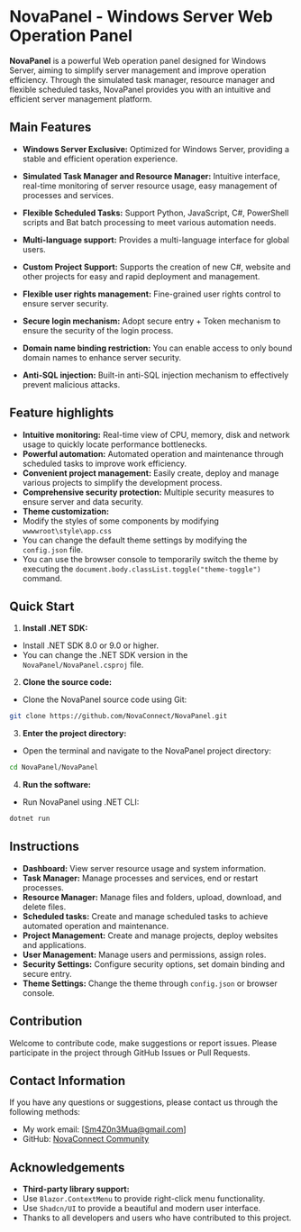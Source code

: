 # NovaPanel - Windows Server Web Operation Panel

**NovaPanel** is a powerful Web operation panel designed for Windows Server, aiming to simplify server management and improve operation efficiency. Through the simulated task manager, resource manager and flexible scheduled tasks, NovaPanel provides you with an intuitive and efficient server management platform.

## Main Features

* **Windows Server Exclusive:** Optimized for Windows Server, providing a stable and efficient operation experience.

* **Simulated Task Manager and Resource Manager:** Intuitive interface, real-time monitoring of server resource usage, easy management of processes and services.

* **Flexible Scheduled Tasks:** Support Python, JavaScript, C#, PowerShell scripts and Bat batch processing to meet various automation needs.

* **Multi-language support:** Provides a multi-language interface for global users.

* **Custom Project Support:** Supports the creation of new C#, website and other projects for easy and rapid deployment and management.
* **Flexible user rights management:** Fine-grained user rights control to ensure server security.
* **Secure login mechanism:** Adopt secure entry + Token mechanism to ensure the security of the login process.
* **Domain name binding restriction:** You can enable access to only bound domain names to enhance server security.
* **Anti-SQL injection:** Built-in anti-SQL injection mechanism to effectively prevent malicious attacks.

## Feature highlights

* **Intuitive monitoring:** Real-time view of CPU, memory, disk and network usage to quickly locate performance bottlenecks.
* **Powerful automation:** Automated operation and maintenance through scheduled tasks to improve work efficiency.
* **Convenient project management:** Easily create, deploy and manage various projects to simplify the development process.
* **Comprehensive security protection:** Multiple security measures to ensure server and data security.
* **Theme customization:**
* Modify the styles of some components by modifying `wwwwroot\style\app.css`
* You can change the default theme settings by modifying the `config.json` file.
* You can use the browser console to temporarily switch the theme by executing the `document.body.classList.toggle("theme-toggle")` command.

## Quick Start

1. **Install .NET SDK:**
* Install .NET SDK 8.0 or 9.0 or higher.
* You can change the .NET SDK version in the `NovaPanel/NovaPanel.csproj` file.
2. **Clone the source code:**
* Clone the NovaPanel source code using Git:
```bash
git clone https://github.com/NovaConnect/NovaPanel.git
```
3. **Enter the project directory:**
* Open the terminal and navigate to the NovaPanel project directory:
```bash
cd NovaPanel/NovaPanel
```
4. **Run the software:**
* Run NovaPanel using .NET CLI:
```bash
dotnet run
```

## Instructions

* **Dashboard:** View server resource usage and system information.
* **Task Manager:** Manage processes and services, end or restart processes.
* **Resource Manager:** Manage files and folders, upload, download, and delete files.
* **Scheduled tasks:** Create and manage scheduled tasks to achieve automated operation and maintenance.
* **Project Management:** Create and manage projects, deploy websites and applications.
* **User Management:** Manage users and permissions, assign roles.
* **Security Settings:** Configure security options, set domain binding and secure entry.
* **Theme Settings:** Change the theme through `config.json` or browser console.

## Contribution

Welcome to contribute code, make suggestions or report issues. Please participate in the project through GitHub Issues or Pull Requests.

## Contact Information

If you have any questions or suggestions, please contact us through the following methods:

* My work email: [Sm4Z0n3Mua@gmail.com]
* GitHub: [NovaConnect Community](https://github.com/NovaConnect)

## Acknowledgements
* **Third-party library support:**
* Use `Blazor.ContextMenu` to provide right-click menu functionality.
* Use `Shadcn/UI` to provide a beautiful and modern user interface.
* Thanks to all developers and users who have contributed to this project.
